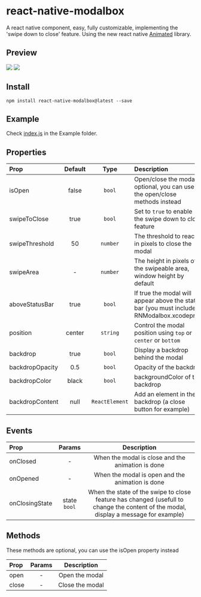 # react-native-modalbox

A react native <Modal> component, easy, fully customizable, implementing the 'swipe down to close' feature.
Using the new react native [Animated](http://facebook.github.io/react-native/docs/animations.html#content) library.

## Preview
![](https://i.imgur.com/QTAYh81.gif)
![](http://i.imgur.com/3XULLt8.gif)

## Install

`npm install react-native-modalbox@latest --save`

## Example
Check [index.js](https://github.com/maxs15/react-native-modalbox/blob/master/Example/index.js) in the Example folder.

## Properties

| Prop  | Default  | Type | Description |
| :------------ |:---------------:| :---------------:| :-----|
| isOpen | false | `bool` | Open/close the modal, optional, you can use the open/close methods instead  |
| swipeToClose | true | `bool` | Set to `true` to enable the swipe down to close feature |
| swipeThreshold | 50 | `number` | The threshold to reach in pixels to close the modal |
| swipeArea | - | `number` | The height in pixels of the swipeable area, window height by default |
| aboveStatusBar | true | `bool` | If true the modal will appear above the status bar (you must include RNModalbox.xcodeproj) |
| position | center | `string` | Control the modal position using `top` or `center` or `bottom`
| backdrop | true | `bool` | Display a backdrop behind the modal
| backdropOpacity | 0.5| `bool` | Opacity of the backdrop
| backdropColor | black| `bool` | backgroundColor of the backdrop
| backdropContent | null| `ReactElement` | Add an element in the backdrop (a close button for example)

## Events

| Prop  | Params  | Description |
| :------------ |:---------------:| :---------------:|
| onClosed | - | When the modal is close and the animation is done |
| onOpened | - | When the modal is open and the animation is done |
| onClosingState | state `bool` | When the state of the swipe to close feature has changed (usefull to change the content of the modal, display a message for example) |

## Methods
These methods are optional, you can use the isOpen property instead   

| Prop  | Params  | Description |
| :------------ |:---------------:| :---------------:|
| open | - | Open the modal |
| close | - | Close the modal |